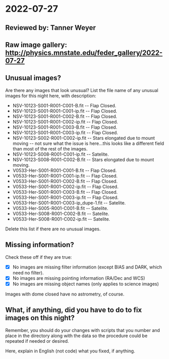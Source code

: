 # 2022-07-27

## Reviewed by:   Tanner Weyer

## Raw image gallery: http://physics.mnstate.edu/feder_gallery/2022-07-27

## Unusual images?

Are there any images that look unusual? List the file name of any unusual images for this night here, with description:

+ NSV-10123-S001-R001-C001-B.fit -- Flap Closed.
+ NSV-10123-S001-R001-C001-ip.fit -- Flap Closed.
+ NSV-10123-S001-R001-C002-B.fit -- Flap Closed.
+ NSV-10123-S001-R001-C002-ip.fit -- Flap Closed.
+ NSV-10123-S001-R001-C003-B.fit -- Flap Closed.
+ NSV-10123-S001-R001-C003-ip.fit -- Flap Closed.
+ NSV-10123-S002-R001-C002-ip.fit -- Stars elongated due to mount moving -- not sure what the issue is here...this looks like a different field than most of the rest of the images. 
+ NSV-10123-S008-R001-C001-ip.fit -- Satelite.
+ NSV-10123-S008-R001-C002-B.fit -- Stars elongated due to mount moving. 
+ V0533-Her-S001-R001-C001-B.fit -- Flap Closed.
+ V0533-Her-S001-R001-C001-ip.fit -- Flap Closed. 
+ V0533-Her-S001-R001-C002-B.fit -- Flap Closed.
+ V0533-Her-S001-R001-C002-ip.fit -- Flap Closed. 
+ V0533-Her-S001-R001-C003-B.fit -- Flap Closed.
+ V0533-Her-S001-R001-C003-ip.fit -- Flap Closed. 
+ V0533-Her-S001-R001-C003-ip_dupe-1.fit -- Satelite.
+ V0533-Her-S005-R001-C001-B.fit -- Satelite.
+ V0533-Her-S008-R001-C002-B.fit -- Satelite.
+ V0533-Her-S008-R001-C002-ip.fit -- Satelite.

Delete this list if there are no unusual images.

## Missing information?

Check these off if they are true:

- [X] No images are missing filter information (except BIAS and DARK, which need no filter).
- [X] No images are missing pointing information (RA/Dec and WCS)
- [X] No images are missing object names (only applies to science images)

Images with dome closed have no astrometry, of course.

## What, if anything, did you have to do to fix images on this night?

Remember, you should do your changes with scripts that you number and place in the
directory along with the data so the procedure could be repeated if needed or
desired.

Here, explain in English (not code) what you fixed, if anything.
